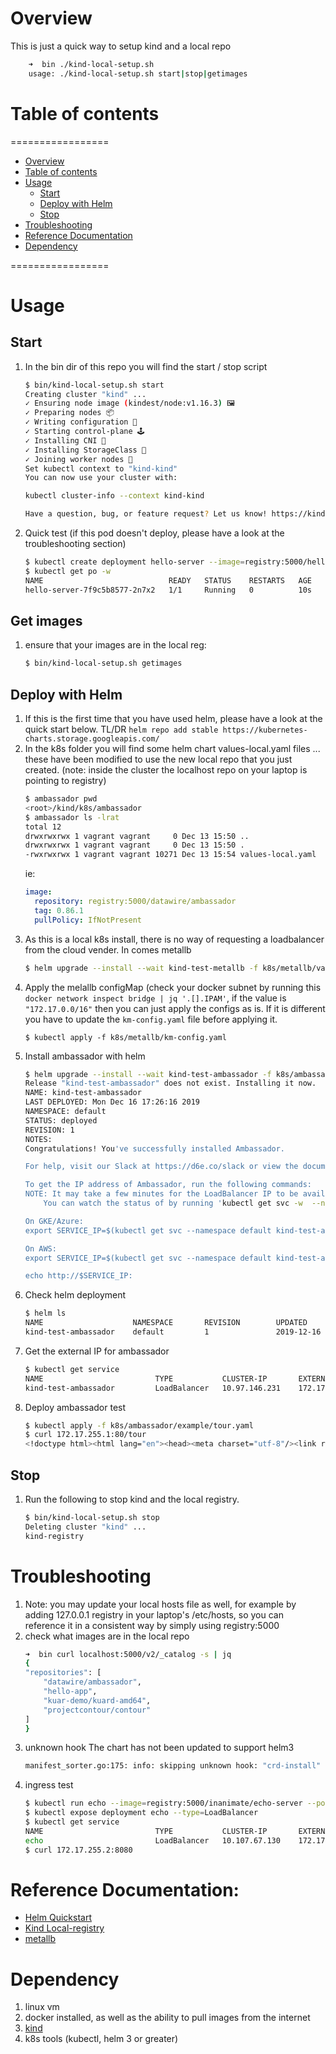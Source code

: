 # Overview

This is just a quick way to setup kind and a local repo

```bash
    ➜  bin ./kind-local-setup.sh
    usage: ./kind-local-setup.sh start|stop|getimages
```

# Table of contents
=================
<!--ts-->
   * [Overview](#Overview)
   * [Table of contents](#table-of-contents)
   * [Usage](#usage)
      * [Start](#Start)
      * [Deploy with Helm](#Deploy-with-Helm)
      * [Stop](#Stop)
   * [Troubleshooting](#Troubleshooting)
   * [Reference Documentation](#Reference-Documentation)
   * [Dependency](#dependency)
<!--te-->
=================

# Usage
## Start
1. In the bin dir of this repo you will find the start / stop script
    ```bash
    $ bin/kind-local-setup.sh start
    Creating cluster "kind" ...
    ✓ Ensuring node image (kindest/node:v1.16.3) 🖼
    ✓ Preparing nodes 📦
    ✓ Writing configuration 📜
    ✓ Starting control-plane 🕹️
    ✓ Installing CNI 🔌
    ✓ Installing StorageClass 💾
    ✓ Joining worker nodes 🚜
    Set kubectl context to "kind-kind"
    You can now use your cluster with:

    kubectl cluster-info --context kind-kind

    Have a question, bug, or feature request? Let us know! https://kind.sigs.k8s.io/#community 🙂
    ```
1. Quick test (if this pod doesn't deploy, please have a look at the troubleshooting section)
    ```bash
    $ kubectl create deployment hello-server --image=registry:5000/hello-app:1.0
    $ kubectl get po -w
    NAME                            READY   STATUS    RESTARTS   AGE
    hello-server-7f9c5b8577-2n7x2   1/1     Running   0          10s
    ```
## Get images
1. ensure that your images are in the local reg:
    ```bash
    $ bin/kind-local-setup.sh getimages
    ```
    
## Deploy with Helm
1. If this is the first time that you have used helm, please have a look at the quick start below. TL/DR `helm repo add stable https://kubernetes-charts.storage.googleapis.com/`
1. In the k8s folder you will find some helm chart values-local.yaml files ... these have been modified to use the new local repo that you just created. (note: inside the cluster the localhost repo on your laptop is pointing to registry)
    ```bash
    $ ambassador pwd
    <root>/kind/k8s/ambassador
    $ ambassador ls -lrat
    total 12
    drwxrwxrwx 1 vagrant vagrant     0 Dec 13 15:50 ..
    drwxrwxrwx 1 vagrant vagrant     0 Dec 13 15:50 .
    -rwxrwxrwx 1 vagrant vagrant 10271 Dec 13 15:54 values-local.yaml
    ```
    ie:
    ```yaml
    image:
      repository: registry:5000/datawire/ambassador
      tag: 0.86.1
      pullPolicy: IfNotPresent
    ```
1. As this is a local k8s install, there is no way of requesting a loadbalancer from the cloud vender. In comes metallb
    ```bash
    $ helm upgrade --install --wait kind-test-metallb -f k8s/metallb/values-local.yaml stable/metallb
    ```
1. Apply the melallb configMap (check your docker subnet by running this `docker network inspect bridge | jq '.[].IPAM'`, if the value is `"172.17.0.0/16"` then you can just apply the configs as is. If it is different you have to update the `km-config.yaml` file before applying it.
    ```
    $ kubectl apply -f k8s/metallb/km-config.yaml
    ```
1. Install ambassador with helm
    ```bash
    $ helm upgrade --install --wait kind-test-ambassador -f k8s/ambassador/values-local.yaml stable/ambassador
    Release "kind-test-ambassador" does not exist. Installing it now.
    NAME: kind-test-ambassador
    LAST DEPLOYED: Mon Dec 16 17:26:16 2019
    NAMESPACE: default
    STATUS: deployed
    REVISION: 1
    NOTES:
    Congratulations! You've successfully installed Ambassador.

    For help, visit our Slack at https://d6e.co/slack or view the documentation online at https://www.getambassador.io.

    To get the IP address of Ambassador, run the following commands:
    NOTE: It may take a few minutes for the LoadBalancer IP to be available.
        You can watch the status of by running 'kubectl get svc -w  --namespace default kind-test-ambassador'

    On GKE/Azure:
    export SERVICE_IP=$(kubectl get svc --namespace default kind-test-ambassador -o jsonpath='{.status.loadBalancer.ingress[0].ip}')

    On AWS:
    export SERVICE_IP=$(kubectl get svc --namespace default kind-test-ambassador -o jsonpath='{.status.loadBalancer.ingress[0].hostname}')

    echo http://$SERVICE_IP:
    ```
1. Check helm deployment
    ```bash
    $ helm ls
    NAME                    NAMESPACE       REVISION        UPDATED                                 STATUS          CHART                   APP VERSION
    kind-test-ambassador    default         1               2019-12-16 17:26:16.004571157 +0000 UTC deployed        ambassador-5.2.1        0.86.1
    ```
1.  Get the external IP for ambassador
    ```bash
    $ kubectl get service
    NAME                         TYPE           CLUSTER-IP       EXTERNAL-IP    PORT(S)                      AGE
    kind-test-ambassador         LoadBalancer   10.97.146.231    172.17.255.1   80:32764/TCP,443:30260/TCP   89s
    ```
1. Deploy ambassador test
    ```bash
    $ kubectl apply -f k8s/ambassador/example/tour.yaml
    $ curl 172.17.255.1:80/tour
    <!doctype html><html lang="en"><head><meta charset="utf-8"/><link rel="shortcut icon" href="/favicon.ico"/><link rel="manifest" href="/manifest.json"/><title>Ambassador Tour</title><link href="/static/css/2.81a10015.chunk.css" rel="stylesheet"><link href="/static/css/main.4f47a8aa.chunk.css" rel="stylesheet"></head><body><noscript>You need to enable JavaScript to run this app.</noscript><div id="root"></div><script>!function(l){function e(e){for(var r,t,n=e[0],o=e[1],u=e[2],f=0,i=[];f<n.length;f++)t=n[f],p[t]&&i.push(p[t][0]),p[t]=0;for(r in o)Object.prototype.hasOwnProperty.call(o,r)&&(l[r]=o[r]);for(s&&s(e);i.length;)i.shift()();return c.push.apply(c,u||[]),a()}function a(){for(var e,r=0;r<c.length;r++){for(var t=c[r],n=!0,o=1;o<t.length;o++){var u=t[o];0!==p[u]&&(n=!1)}n&&(c.splice(r--,1),e=f(f.s=t[0]))}return e}var t={},p={1:0},c=[];function f(e){if(t[e])return t[e].exports;var r=t[e]={i:e,l:!1,exports:{}};return l[e].call(r.exports,r,r.exports,f),r.l=!0,r.exports}f.m=l,f.c=t,f.d=function(e,r,t){f.o(e,r)||Object.defineProperty(e,r,{enumerable:!0,get:t})},f.r=function(e){"undefined"!=typeof Symbol&&Symbol.toStringTag&&Object.defineProperty(e,Symbol.toStringTag,{value:"Module"}),Object.defineProperty(e,"__esModule",{value:!0})},f.t=function(r,e){if(1&e&&(r=f(r)),8&e)return r;if(4&e&&"object"==typeof r&&r&&r.__esModule)return r;var t=Object.create(null);if(f.r(t),Object.defineProperty(t,"default",{enumerable:!0,value:r}),2&e&&"string"!=typeof r)for(var n in r)f.d(t,n,function(e){return r[e]}.bind(null,n));return t},f.n=function(e){var r=e&&e.__esModule?function(){return e.default}:function(){return e};return f.d(r,"a",r),r},f.o=function(e,r){return Object.prototype.hasOwnProperty.call(e,r)},f.p="/";var r=window.webpackJsonp=window.webpackJsonp||[],n=r.push.bind(r);r.push=e,r=r.slice();for(var o=0;o<r.length;o++)e(r[o]);var s=n;a()}([])</script><script src="/static/js/2.9d622537.chunk.js"></script><script src="/static/js/main.202b1a10.chunk.js"></script></body></html>
    ``` 

## Stop
1. Run the following to stop kind and the local registry.
    ```bash
    $ bin/kind-local-setup.sh stop
    Deleting cluster "kind" ...
    kind-registry
    ```

# Troubleshooting 

1. Note: you may update your local hosts file as well, for example by adding 127.0.0.1 registry in your laptop's /etc/hosts, so you can reference it in a consistent way by simply using registry:5000
1. check what images are in the local repo
    ```bash
    ➜  bin curl localhost:5000/v2/_catalog -s | jq
    {
    "repositories": [
        "datawire/ambassador",
        "hello-app",
        "kuar-demo/kuard-amd64",
        "projectcontour/contour"
    ]
    }
    ```
1. unknown hook
    The chart has not been updated to support helm3 
    ``` bash
    manifest_sorter.go:175: info: skipping unknown hook: "crd-install"
    ```
1. ingress test
    ``` bash
    $ kubectl run echo --image=registry:5000/inanimate/echo-server --port=8080
    $ kubectl expose deployment echo --type=LoadBalancer
    $ kubectl get service
    NAME                         TYPE           CLUSTER-IP       EXTERNAL-IP    PORT(S)                      AGE
    echo                         LoadBalancer   10.107.67.130    172.17.255.2   8080:32105/TCP               17m
    $ curl 172.17.255.2:8080
    ```

# Reference Documentation:

* [Helm Quickstart](https://helm.sh/docs/intro/quickstart/)
* [Kind Local-registry](https://kind.sigs.k8s.io/docs/user/local-registry/)
* [metallb](https://mauilion.dev/posts/kind-metallb/)

# Dependency

1. linux vm
1. docker installed, as well as the ability to pull images from the internet
1. [kind](https://kind.sigs.k8s.io/)
1. k8s tools (kubectl, helm 3 or greater)